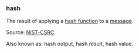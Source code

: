 ### hash

<p class="c8"><span>The result of applying a </span><span class="c2"><a class="c3" href="#h.q2vi1qb2i4z">hash function</a></span><span>&nbsp;to a </span><span class="c2"><a class="c3" href="#h.bge7ubygwk2q">message</a></span><span class="c0">.</span></p><p class="c8"><span>Source: </span><span class="c2"><a class="c3" href="https://www.google.com/url?q=https://csrc.nist.gov/glossary/term/hash_value&amp;sa=D&amp;source=editors&amp;ust=1706779842692943&amp;usg=AOvVaw0SCjpQkBeSgviaEWlQaa4T">NIST-CSRC</a></span><span class="c0">.</span></p><p class="c8"><span class="c0">Also known as: hash output, hash result, hash value.</span></p>